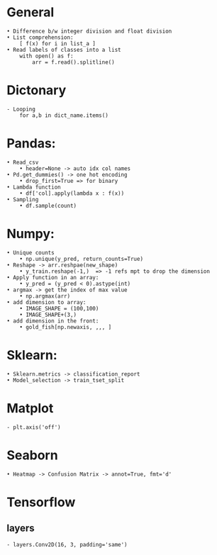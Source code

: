 # General

	• Difference b/w integer division and float division
	• List comprehension:
        [ f(x) for i in list_a ]
	• Read labels of classes into a list
		with open() as f:
			arr = f.read().splitline()

# Dictonary
	- Looping
		for a,b in dict_name.items()

# Pandas:

	• Read_csv
		• header=None -> auto idx col names
	• Pd.get_dummies() -> one hot encoding
		• drop_first=True => for binary
	• Lambda function
		• df['col].apply(lambda x : f(x))
	• Sampling
		• df.sample(count)


# Numpy:

	• Unique counts
		• np.unique(y_pred, return_counts=True)
	• Reshape -> arr.reshpae(new_shape)
		• y_train.reshape(-1,)  => -1 refs mpt to drop the dimension
	• Apply function in an array:
		• y_pred = (y_pred < 0).astype(int)
	• argmax -> get the index of max value
		• np.argmax(arr)
	• add dimension to array:
		• IMAGE_SHAPE = (100,100)	
		• IMAGE_SHAPE+(3,)
	• add dimension in the front:
		• gold_fish[np.newaxis, ,,, ]

# Sklearn:

	• Sklearn.metrics -> classification_report
    • Model_selection -> train_tset_split


# Matplot
	- plt.axis('off')

# Seaborn
	• Heatmap -> Confusion Matrix -> annot=True, fmt='d'


# Tensorflow

## layers

	- layers.Conv2D(16, 3, padding='same')
